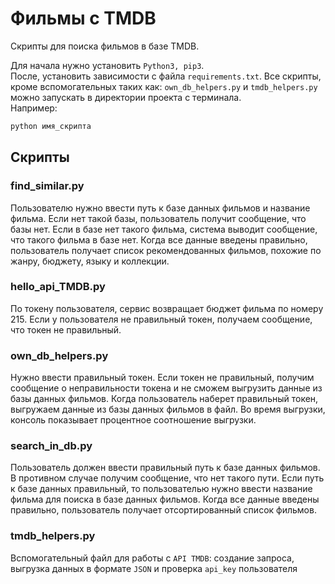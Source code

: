 # Фильмы с TMDB

Скрипты для поиска фильмов в базе TMDB.</br>

Для начала нужно установить `Python3, pip3`.</br>
После, установить зависимости с файла `requirements.txt`.
Все скрипты, кроме вспомогательных таких как: `own_db_helpers.py` и `tmdb_helpers.py` можно запускать в директории проекта с терминала.</br>
Например:

```python
python имя_скрипта
```

## Скрипты

### find_similar.py
Пользователю нужно ввести путь к базе данных фильмов и название фильма.
Ecли нет такой базы, пользователь получит сообщение, что базы нет.
Если в базе нет такого фильма, система выводит сообщение, что такого фильма в базе нет.
Когда все данные введены правильно, пользователь получает список рекомендованных фильмов, похожие по жанру, бюджету, языку и коллекции.


### hello_api_TMDB.py
По токену пользователя, сервис возвращает бюджет фильма по номеру 215. 
Если у пользователя не правильный токен, получаем сообщение, что токен не правильный.


### own_db_helpers.py
Нужно ввести правильный токен. 
Если токен не правильный, получим сообщение о неправильности токена и не сможем выгрузить данные из базы данных фильмов.
Когда пользователь наберет правильный токен, выгружаем данные из базы данных фильмов в файл.
Во время выгрузки, консоль показывает процентное соотношение выгрузки.


### search_in_db.py
Пользователь должен ввести правильный путь к базе данных фильмов. 
В противном случае получим сообщение, что нет такого пути.
Если путь к базе данных правильный, то пользователью нужно ввести название фильма для поиска в базе данных фильмов. 
Когда все данные введены правильно, пользователь получает отсортированный список фильмов.


### tmdb_helpers.py
Вспомогательный файл для работы с `API TMDB`: создание запроса, выгрузка данных в формате `JSON` и проверка `api_key` пользователя
